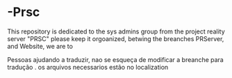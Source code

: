 # -Prsc
This repository is dedicated to the sys admins group from the project reality server "PRSC" 
please keep it orgoanized, betwing the breanches PRServer, and Website, we are to 

Pessoas ajudando a traduzir, nao se esqueça de modificar a breanche para tradução . os arquivos necessarios estão no localization 
